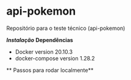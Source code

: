 # api-pokemon
Repositório para o teste técnico (api-pokemon)

***Instalação***
**Dependências**
- Docker version 20.10.3
- docker-compose version 1.28.2

** Passos para rodar localmente**
